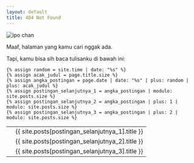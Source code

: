 ```yaml
---
layout: default
title: 404 Not Found
---
```


![ipo chan](https://pbs.twimg.com/profile_images/641139643186966528/CD6O1bYD_400x400.jpg)

Maaf, halaman yang kamu cari nggak ada.

Tapi, kamu bisa sih baca tulisanku di bawah ini:

	{% assign random = site.time | date: "%s" %}
	{% assign acak_judul = page.title.size %}
	{% assign angka_postingan = page.date | date: "%s" | plus: random | plus: acak_judul %}
	{% assign postingan_selanjutnya_1 = angka_postingan | modulo: site.posts.size %}
	{% assign postingan_selanjutnya_2 = angka_postingan | plus: 1 | modulo: site.posts.size %}
	{% assign postingan_selanjutnya_3 = angka_postingan | plus: 2 | modulo: site.posts.size %}

<table class="table table-bordered">
		<tr data-link='{{ site.posts[postingan_selanjutnya_1].url | replace: '/', '' }}' class="tombol">
			<td><img src="https://images1-focus-opensocial.googleusercontent.com/gadgets/proxy?container=focus&resize_w=70&url=https://laptopzen.github.io/logo/{{ site.posts[postingan_selanjutnya_1].bahasa }}.png" class="logo" alt=""></td>
			<td>{{ site.posts[postingan_selanjutnya_1].title }}</td>
		</tr>
		<tr data-link='{{ site.posts[postingan_selanjutnya_2].url | replace: '/', '' }}' class="tombol">
			<td><img src="https://images1-focus-opensocial.googleusercontent.com/gadgets/proxy?container=focus&resize_w=70&url=https://laptopzen.github.io/logo/{{ site.posts[postingan_selanjutnya_2].bahasa }}.png" class="logo" alt=""></td>
			<td>{{ site.posts[postingan_selanjutnya_2].title }}</td>
		</tr>
		<tr data-link='{{ site.posts[postingan_selanjutnya_3].url | replace: '/', '' }}' class="tombol">
			<td><img src="https://images1-focus-opensocial.googleusercontent.com/gadgets/proxy?container=focus&resize_w=70&url=https://laptopzen.github.io/logo/{{ site.posts[postingan_selanjutnya_3].bahasa }}.png" class="logo" alt=""></td>
			<td>{{ site.posts[postingan_selanjutnya_3].title }}</td>
		</tr>
	</table>